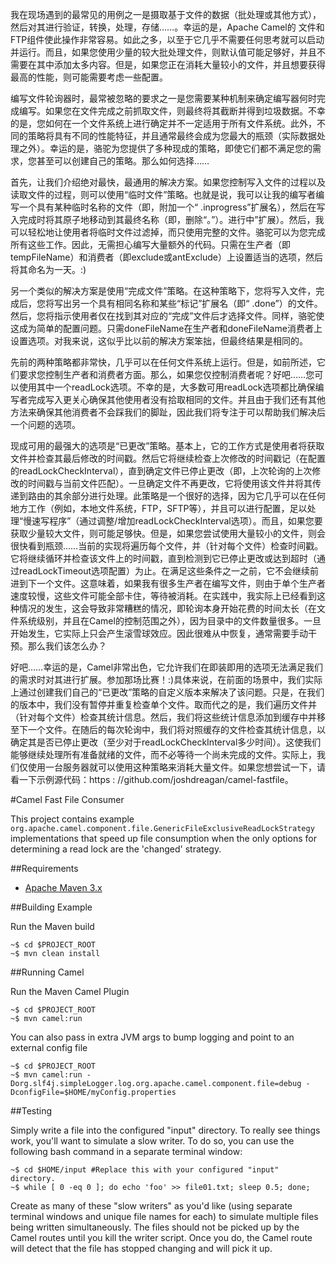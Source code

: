 我在现场遇到的最常见的用例之一是摄取基于文件的数据（批处理或其他方式），然后对其进行验证，转换，处理，存储……。幸运的是，Apache Camel的 文件和FTP组件使此操作非常容易。如此之多，以至于它几乎不需要任何思考就可以启动并运行。而且，如果您使用少量的较大批处理文件，则默认值可能足够好，并且不需要在其中添加太多内容。但是，如果您正在消耗大量较小的文件，并且想要获得最高的性能，则可能需要考虑一些配置。

编写文件轮询器时，最常被忽略的要求之一是您需要某种机制来确定编写器何时完成编写。如果您在文件完成之前抓取文件，则最终将其截断并得到垃圾数据。不幸的是，您如何在一个文件系统上进行确定并不一定适用于所有文件系统。此外，不同的策略将具有不同的性能特征，并且通常最终会成为您最大的瓶颈（实际数据处理之外）。幸运的是，骆驼为您提供了多种现成的策略，即使它们都不满足您的需求，您甚至可以创建自己的策略。那么如何选择……

首先，让我们介绍绝对最快，最通用的解决方案。如果您控制写入文件的过程以及读取文件的过程，则可以使用“临时文件”策略。也就是说，我可以让我的编写者编写一个具有某种临时名称的文件（即，附加一个“ .inprogress”扩展名），然后在写入完成时将其原子地移动到其最终名称（即，删除“。”）。进行中”扩展）。然后，我可以轻松地让使用者将临时文件过滤掉，而只使用完整的文件。骆驼可以为您完成所有这些工作。因此，无需担心编写大量额外的代码。只需在生产者（即tempFileName）和消费者（即exclude或antExclude）上设置适当的选项，然后将其命名为一天。:)

另一个类似的解决方案是使用“完成文件”策略。在这种策略下，您将写入文件，完成后，您将写出另一个具有相同名称和某些“标记”扩展名（即“ .done”）的文件。然后，您将指示使用者仅在找到其对应的“完成”文件后才选择文件。同样，骆驼使这成为简单的配置问题。只需doneFileName在生产者和doneFileName消费者上设置选项。对我来说，这似乎比以前的解决方案笨拙，但最终结果是相同的。

先前的两种策略都非常快，几乎可以在任何文件系统上运行。但是，如前所述，它们要求您控制生产者和消费者方面。那么，如果您仅控制消费者呢？好吧……您可以使用其中一个readLock选项。不幸的是，大多数可用readLock选项都比确保编写者完成写入更关心确保其他使用者没有拾取相同的文件。并且由于我们还有其他方法来确保其他消费者不会踩我们的脚趾，因此我们将专注于可以帮助我们解决后一个问题的选项。

现成可用的最强大的选项是“已更改”策略。基本上，它的工作方式是使用者将获取文件并检查其最后修改的时间戳。然后它将继续检查上次修改的时间戳记（在配置的readLockCheckInterval），直到确定文件已停止更改（即，上次轮询的上次修改的时间戳与当前文件匹配）。一旦确定文件不再更改，它将使用该文件并将其传递到路由的其余部分进行处理。此策略是一个很好的选择，因为它几乎可以在任何地方工作（例如，本地文件系统，FTP，SFTP等），并且可以进行配置，足以处理“慢速写程序”（通过调整/增加readLockCheckInterval选项）。而且，如果您要获取少量较大文件，则可能足够快。但是，如果您尝试使用大量较小的文件，则会很快看到瓶颈……当前的实现将遍历每个文件，并（针对每个文件）检查时间戳。它将继续循环并检查该文件上的时间戳，直到检测到它已停止更改或达到超时（通过readLockTimeout选项配置）为止。在满足这些条件之一之前，它不会继续前进到下一个文件。这意味着，如果我有很多生产者在编写文件，则由于单个生产者速度较慢，这些文件可能全部卡住，等待被消耗。在实践中，我实际上已经看到这种情况的发生，这会导致非常糟糕的情况，即轮询本身开始花费的时间太长（在文件系统级别，并且在Camel的控制范围之外），因为目录中的文件数量很多。一旦开始发生，它实际上只会产生滚雪球效应。因此很难从中恢复，通常需要手动干预。那么我们该怎么办？

好吧……幸运的是，Camel非常出色，它允许我们在即装即用的选项无法满足我们的需求时对其进行扩展。参加那场比赛！:)具体来说，在前面的场景中，我们实际上通过创建我们自己的“已更改”策略的自定义版本来解决了该问题。只是，在我们的版本中，我们没有暂停并重复检查单个文件。取而代之的是，我们遍历文件并（针对每个文件）检查其统计信息。然后，我们将这些统计信息添加到缓存中并移至下一个文件。在随后的每次轮询中，我们将对照缓存的文件检查其统计信息，以确定其是否已停止更改（至少对于readLockCheckInterval多少时间）。这使我们能够继续处理所有准备就绪的文件，而不必等待一个尚未完成的文件。实际上，我们仅使用一台服务器就可以使用这种策略来消耗大量文件。如果您想尝试一下，请看一下示例源代码：https : //github.com/joshdreagan/camel-fastfile。

#Camel Fast File Consumer

This project contains example `org.apache.camel.component.file.GenericFileExclusiveReadLockStrategy` implementations that speed up file consumption when the only options for determining a read lock are the 'changed' strategy.

##Requirements

- [Apache Maven 3.x](http://maven.apache.org)

##Building Example

Run the Maven build

```
~$ cd $PROJECT_ROOT
~$ mvn clean install
```

##Running Camel

Run the Maven Camel Plugin

```
~$ cd $PROJECT_ROOT
~$ mvn camel:run
```

You can also pass in extra JVM args to bump logging and point to an external config file

```
~$ cd $PROJECT_ROOT
~$ mvn camel:run -Dorg.slf4j.simpleLogger.log.org.apache.camel.component.file=debug -DconfigFile=$HOME/myConfig.properties
```


##Testing

Simply write a file into the configured "input" directory. To really see things work, you'll want to simulate a slow writer. To do so, you can use the following bash command in a separate terminal window:

```
~$ cd $HOME/input #Replace this with your configured "input" directory.
~$ while [ 0 -eq 0 ]; do echo 'foo' >> file01.txt; sleep 0.5; done;
```

Create as many of these "slow writers" as you'd like (using separate terminal windows and unique file names for each) to simulate multiple files being written simultaneously. The files should not be picked up by the Camel routes until you kill the writer script. Once you do, the Camel route will detect that the file has stopped changing and will pick it up.
